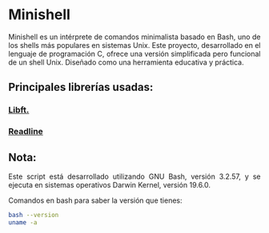 # Minishell
<div style="text-align: justify">
Minishell es un intérprete de comandos minimalista basado en Bash, uno de los shells más populares en sistemas Unix. Este proyecto, desarrollado en el lenguaje de programación C, ofrece una versión simplificada pero funcional de un shell Unix. Diseñado como una herramienta educativa y práctica.

## Principales librerías usadas:

<a href="https://github.com/dacortes/libft" target="_blank"><h3><b>Libft.</b></h3></a>
<a href="https://github.com/dacortes/minishell/tree/master/lib/readline" target="_blank"><h3><b>Readline</b></h3></a>

## Nota:
Este script está desarrollado utilizando GNU Bash, versión 3.2.57, y se ejecuta en sistemas operativos Darwin Kernel, versión 19.6.0.

Comandos en bash para saber la versión que tienes:
 ```bash
bash --version
uname -a
```
</div>